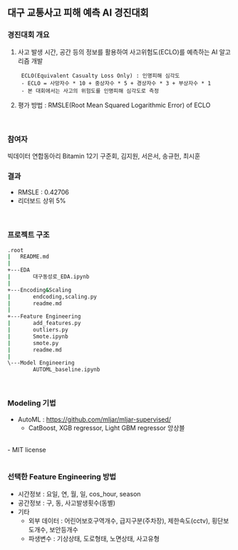 ## 대구 교통사고 피해 예측 AI 경진대회

### 경진대회 개요
1. 사고 발생 시간, 공간 등의 정보를 활용하여 사고위험도(ECLO)를 예측하는 AI 알고리즘 개발

        ECLO(Equivalent Casualty Loss Only) : 인명피해 심각도
        - ECLO = 사망자수 * 10 + 중상자수 * 5 + 경상자수 * 3 + 부상자수 * 1
        - 본 대회에서는 사고의 위험도를 인명피해 심각도로 측정
2. 평가 방법
: RMSLE(Root Mean Squared Logarithmic Error) of ECLO
<br>


### 참여자
빅데이터 연합동아리 Bitamin 12기 구준회, 김지원, 서은서, 송규헌, 최시훈
<br>

### 결과
- RMSLE : 0.42706
- 리더보드 상위 5%

<br>

### 프로젝트 구조
```bash
.root
|   README.md
|   
+---EDA
|       대구동성로_EDA.ipynb
|       
+---Encoding&Scaling
|       endcoding,scaling.py
|       readme.md
|       
+---Feature Engineering
|       add_features.py
|       outliers.py
|       Smote.ipynb
|       smote.py
|       readme.md
|       
\---Model Engineering
        AUTOML_baseline.ipynb
```  
<br>

### Modeling 기법
- AutoML : https://github.com/mljar/mljar-supervised/
  - CatBoost, XGB regressor, Light GBM regressor 앙상블
<br>
- MIT license
<br>
<br>

### 선택한 Feature Engineering 방법
- 시간정보 : 요일, 연, 월, 일, cos_hour, season
- 공간정보 : 구, 동, 사고발생횟수(동별)
- 기타 
  - 외부 데이터 : 어린어보호구역개수, 급지구분(주차장), 제한속도(cctv), 횡단보도개수, 보안등개수
  - 파생변수 : 기상상태, 도로형태, 노면상태, 사고유형
